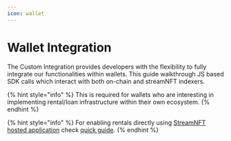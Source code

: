 ```yaml
---
icon: wallet
---
```


# Wallet Integration

The Custom Integration provides developers with the flexibility to fully integrate our functionalities within wallets. This guide walkthrough JS based SDK calls which interact with both on-chain and streamNFT indexers.

{% hint style="info" %}
This is required for wallets who are interesting in implementing rental/loan infrastructure within their own ecosystem.
{% endhint %}

{% hint style="info" %}
For enabling rentals directly using [StreamNFT hosted application](https://rent.streamnft.tech/) check [quick guide](../../wallet-provider-reference/rental/broken-reference/).
{% endhint %}

